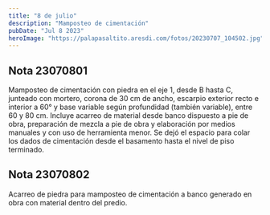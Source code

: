 ```yaml
---
title: "8 de julio"
description: "Mamposteo de cimentación"
pubDate: "Jul 8 2023"
heroImage: "https://palapasaltito.aresdi.com/fotos/20230707_104502.jpg"
---
```


## Nota 23070801

Mamposteo de cimentación con piedra en el eje 1, desde B hasta C, junteado con mortero, corona de 30 cm de ancho, escarpio exterior recto e interior a 60° y base variable según profundidad (también variable), entre 60 y 80 cm. Incluye acarreo de material desde banco dispuesto a pie de obra, preparación de mezcla a pie de obra y elaboración por medios manuales y con uso de herramienta menor. Se dejó el espacio para colar los dados de cimentación desde el basamento hasta el nivel de piso terminado.

## Nota 23070802

Acarreo de piedra para mamposteo de cimentación a banco generado en obra con material dentro del predio.
